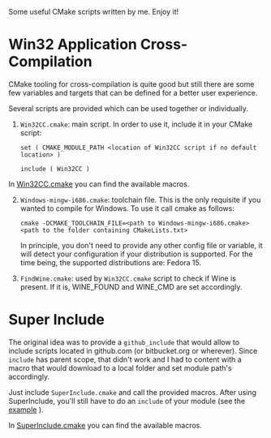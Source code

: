 Some useful CMake scripts written by me. Enjoy it!

# Win32 Application Cross-Compilation

CMake tooling for cross-compilation is quite good but still there
are some few variables and targets that can be defined for a better
user experience.

Several scripts are provided which can be used together or individually.

1.  ``Win32CC.cmake``: main script. In order to use it, include it
   in your CMake script:

        set ( CMAKE_MODULE_PATH <location of Win32CC script if no default location> )

        include ( Win32CC )

   In [Win32CC.cmake](https://github.com/daniperez/CMakeLists.txt/Win32CC.cmake) you can find
   the available macros.

2.  ``Windows-mingw-i686.cmake``: toolchain file. This is the only 
    requisite if you wanted to compile for Windows. To use it call cmake
    as follows:

        cmake -DCMAKE_TOOLCHAIN_FILE=<path to Windows-mingw-i686.cmake> <path to the folder containing CMakeLists.txt>

    In principle, you don't need to provide any other config file or
    variable, it will detect your configuration if your distribution is
    supported. For the time being, the supported distributions are: Fedora 15.

3.  ``FindWine.cmake``: used by ``Win32CC.cmake`` script to check if
    Wine is present. If it is, WINE_FOUND and WINE_CMD are set accordingly.

# Super Include

The original idea was to provide a ``github_include`` that would allow to 
include scripts located in github.com (or bitbucket.org or wherever). Since
``include`` has parent scope, that didn't work and I had to content with
a macro that would download to a local folder and set module path's accordingly.

Just include ``SuperInclude.cmake`` and call the provided macros. After 
using SuperInclude, you'll still have to do an ``include`` of your module
(see the [example](https://github.com/daniperez/CMakeLists.txt/tree/master/super_include_example) ).

In [SuperInclude.cmake](https://github.com/daniperez/CMakeLists.txt/SuperInclude.cmake) you can find
the available macros.

